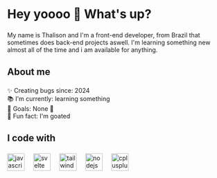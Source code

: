 <h1 align="left">Hey yoooo 👋 What's up?</h1>

###

<p align="left">My name is Thalison and I'm a front-end developer, from Brazil that sometimes does back-end projects aswell. I'm learning something new almost all of the time and i am available for anything.</p>

###

<h2 align="left">About me</h2>

###

<p align="left">✨ Creating bugs since: 2024<br>📚 I'm currently: learning something<br>🎯 Goals: None 🥀<br>🎲 Fun fact: I'm goated</p>

###

<h2 align="left">I code with</h2>

###

<div align="left">
  <img src="https://skillicons.dev/icons?i=js" height="40" alt="javascript logo"  />
  <img width="12" />
  <img src="https://skillicons.dev/icons?i=svelte" height="40" alt="svelte logo"  />
  <img width="12" />
  <img src="https://skillicons.dev/icons?i=tailwind" height="40" alt="tailwindcss logo"  />
  <img width="12" />
  <img src="https://skillicons.dev/icons?i=nodejs" height="40" alt="nodejs logo"  />
  <img width="12" />
  <img src="https://cdn.jsdelivr.net/gh/devicons/devicon/icons/cplusplus/cplusplus-original.svg" height="40" alt="cplusplus logo"  />
</div>

###
